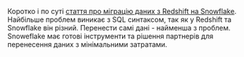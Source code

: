 Коротко і по суті [стаття про міграцію даних з Redshift на Snowflake](https://apisero.medium.com/redshift-to-snowflake-migration-99acc1aa238e). Найбільше проблем виникає з SQL синтаксом, так як у Redshift та Snowflake він різний. Перенести самі дані - найменша з проблем. Snoweflake має готові інструменти та рішення партнерів для перенесення даних з мінімальними затратами.
